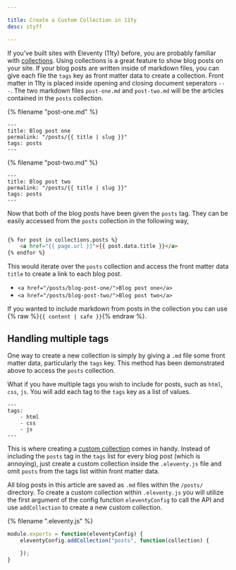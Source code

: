 ```yaml
---

title: Create a Custom Collection in 11ty
desc: styff

---
```


If you've built sites with Eleventy (11ty) before, you are probably familiar with [collections](). Using collections is a great feature to show blog posts on your site. If your blog posts are written inside of markdown files, you can give each file the `tags` key as front matter data to create a collection. Front matter in 11ty is placed inside opening and closing document seperators `---`. The two markdown files `post-one.md` and `post-two.md` will be the articles contained in the `posts` collection.

{% filename "post-one.md" %}
```
---
title: Blog post one
permalink: "/posts/{{ title | slug }}"
tags: posts
---
```

{% filename "post-two.md" %}
```
---
title: Blog post two
permalink: "/posts/{{ title | slug }}"
tags: posts
---
```

Now that both of the blog posts have been given the `posts` tag. They can be easily accessed from the `posts` collection in the following way,

```html

{% for post in collections.posts %}
    <a href="{{ page.url }}">{{ post.data.title }}</a>
{% endfor %}
```

This would iterate over the `posts` collection and access the front matter data `title` to create a link to each blog post.

- `<a href="/posts/blog-post-one/">Blog post one</a>`
- `<a href="/posts/blog-post-two/">Blog post two</a>`

If you wanted to include markdown from posts in the collection you can use {% raw %}`{{ content | safe }}`{% endraw %}.

## Handling multiple tags

One way to create a new collection is simply by giving a `.md` file some front matter data, particularly the `tags` key. This method has been demonstrated above to access the `posts` collection.

What if you have multiple tags you wish to include for posts, such as `html`, `css`, `js`. You will add each tag to the `tags` key as a list of values. 

```
---
tags: 
    - html
    - css
    - js
---
```

This is where creating a [custom collection]() comes in handy. Instead of including the `posts` tag in the `tags` list for every blog post (which is annoying), just create a custom collection inside the `.eleventy.js` file and omit `posts` from the tags list within front matter data. 


All blog posts in this article are saved as `.md` files within the `/posts/` directory. To create a custom collection within `.eleventy.js` you will utilize the first argument of the config function `eleventyConfig` to call the API and use `addCollection` to create a new custom collection.

{% filename ".eleventy.js" %}
```js
module.exports = function(eleventyConfig) {
    eleventyConfig.addCollection("posts", function(collection) {

    });
}
```